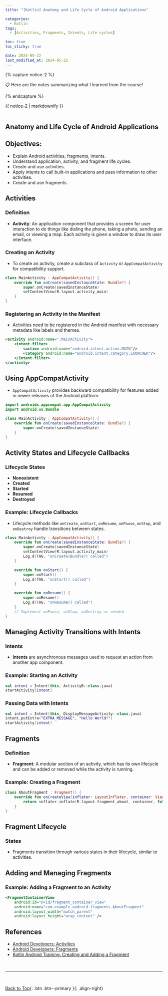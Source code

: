 ```yaml
---
title: "[Kotlin] Anatomy and Life Cycle of Android Applications"

categories:
  - Kotlin
tags:
  - [Activities, Fragments, Intents, Life cycles]

toc: true
toc_sticky: true

date: 2024-05-22
last_modified_at: 2024-05-22
---
```


{% capture notice-2 %}

📋 Here are the notes summarizing what I learned from the course!

  {% endcapture %}

<div class="notice--danger">{{ notice-2 | markdownify }}</div>

<br>

## Anatomy and Life Cycle of Android Applications

## Objectives:
- Explain Android activities, fragments, intents.
- Understand application, activity, and fragment life cycles.
- Create and use activities.
- Apply intents to call built-in applications and pass information to other activities.
- Create and use fragments.

## Activities

### Definition
- **Activity**: An application component that provides a screen for user interaction to do things like dialing the phone, taking a photo, sending an email, or viewing a map. Each activity is given a window to draw its user interface.

### Creating an Activity
- To create an activity, create a subclass of `Activity` or `AppCompatActivity` for compatibility support.

```kotlin
class MainActivity : AppCompatActivity() {
    override fun onCreate(savedInstanceState: Bundle?) {
        super.onCreate(savedInstanceState)
        setContentView(R.layout.activity_main)
    }
}
```

### Registering an Activity in the Manifest
- Activities need to be registered in the Android manifest with necessary metadata like labels and themes.

```xml
<activity android:name=".MainActivity">
    <intent-filter>
        <action android:name="android.intent.action.MAIN"/>
        <category android:name="android.intent.category.LAUNCHER"/>
    </intent-filter>
</activity>
```

## Using AppCompatActivity
- `AppCompatActivity` provides backward compatibility for features added in newer releases of the Android platform.

```kotlin
import androidx.appcompat.app.AppCompatActivity
import android.os.Bundle

class MainActivity : AppCompatActivity() {
    override fun onCreate(savedInstanceState: Bundle?) {
        super.onCreate(savedInstanceState)
    }
}
```

## Activity States and Lifecycle Callbacks

### Lifecycle States
- **Nonexistent**
- **Created**
- **Started**
- **Resumed**
- **Destroyed**

### Example: Lifecycle Callbacks
- Lifecycle methods like `onCreate`, `onStart`, `onResume`, `onPause`, `onStop`, and `onDestroy` handle transitions between states.

```kotlin
class MainActivity : AppCompatActivity() {
    override fun onCreate(savedInstanceState: Bundle?) {
        super.onCreate(savedInstanceState)
        setContentView(R.layout.activity_main)
        Log.d(TAG, "onCreate(Bundle?) called")
    }

    override fun onStart() {
        super.onStart()
        Log.d(TAG, "onStart() called")
    }

    override fun onResume() {
        super.onResume()
        Log.d(TAG, "onResume() called")
    }
    // Implement onPause, onStop, onDestroy as needed
}
```

## Managing Activity Transitions with Intents

### Intents
- **Intents** are asynchronous messages used to request an action from another app component.

### Example: Starting an Activity
```kotlin
val intent = Intent(this, ActivityB::class.java)
startActivity(intent)
```

### Passing Data with Intents
```kotlin
val intent = Intent(this, DisplayMessageActivity::class.java)
intent.putExtra("EXTRA_MESSAGE", "Hello World!")
startActivity(intent)
```

## Fragments

### Definition
- **Fragment**: A modular section of an activity, which has its own lifecycle and can be added or removed while the activity is running.

### Example: Creating a Fragment
```kotlin
class AboutFragment : Fragment() {
    override fun onCreateView(inflater: LayoutInflater, container: ViewGroup?, savedInstanceState: Bundle?): View? {
        return inflater.inflate(R.layout.fragment_about, container, false)
    }
}
```

## Fragment Lifecycle

### States
- Fragments transition through various states in their lifecycle, similar to activities.

## Adding and Managing Fragments

### Example: Adding a Fragment to an Activity
```xml
<FragmentContainerView
    android:id="@+id/fragment_container_view"
    android:name="com.example.android.fragments.AboutFragment"
    android:layout_width="match_parent"
    android:layout_height="wrap_content" />
```

## References

- [Android Developers: Activities](https://developer.android.com/guide/components/activities.html)
- [Android Developers: Fragments](https://developer.android.com/guide/components/fragments.html)
- [Kotlin Android Training: Creating and Adding a Fragment](https://developer.android.com/codelabs/kotlin-android-training-create-and-add-fragment#1)


<br>

---

<br>

[Back to Top](#){: .btn .btn--primary }{: .align-right}

